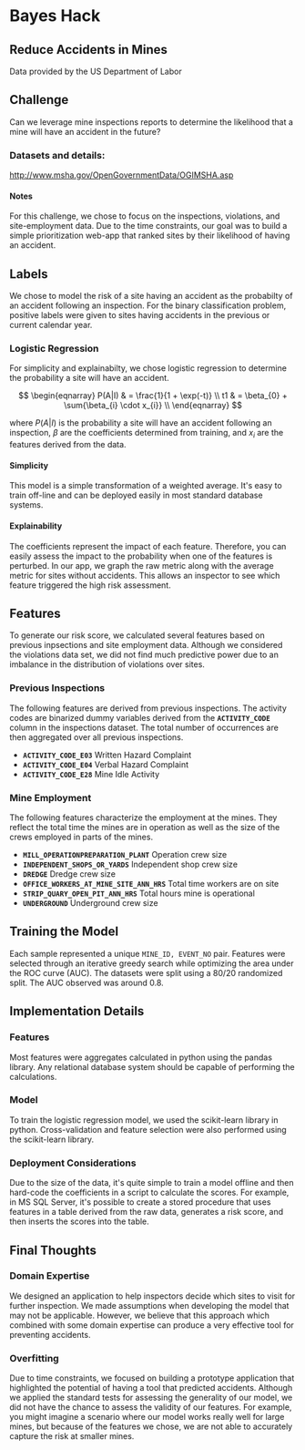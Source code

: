 # Bayes Hack  
## Reduce Accidents in Mines  
Data provided by the US Department of Labor  

## Challenge  
Can we leverage mine inspections reports to determine the likelihood that a mine will 
have an accident in the future?  

### Datasets and details:
http://www.msha.gov/OpenGovernmentData/OGIMSHA.asp

#### Notes
For this challenge, we chose to focus on the inspections, violations, and site-employment data. Due to the time constraints, our goal was to build a simple prioritization web-app that ranked sites by their likelihood of having an accident.

## Labels
We chose to model the risk of a site having an accident as the probabilty of an accident following an inspection. For the binary classification problem, positive labels were given to sites having accidents in the previous or current calendar year. 

### Logistic Regression
For simplicity and explainabilty, we chose logistic regression to determine the probability a site will have an accident.

$$
\begin{eqnarray}
P(A|I) & = \frac{1}{1 + \exp(-t)}  \\
t1 & = \beta_{0} + \sum{\beta_{i} \cdot x_{i}} \\
\end{eqnarray}
$$

where $P(A|I)$ is the probability a site will have an accident following an inspection, $\beta$ are the coefficients determined from training, and $x_{i}$ are the features derived from the data. 

#### Simplicity
This model is a simple transformation of a weighted average. It's easy to train off-line and can be deployed easily in most standard database systems.

#### Explainability
The coefficients represent the impact of each feature. Therefore, you can easily assess the impact to the probability when one of the features is perturbed. In our app, we graph the raw metric along with the average metric for sites without accidents. This allows an inspector to see which feature triggered the high risk assessment.

## Features
To generate our risk score, we calculated several features based on previous inpsections and site employment data. Although we considered the violations data set, we did not find much predictive power due to an imbalance in the distribution of violations over sites.
  
### Previous Inspections
The following features are derived from previous inspections.
The activity codes are binarized dummy variables derived from
the __`ACTIVITY_CODE`__ column in the inspections dataset.
The total number of occurrences are then aggregated over all
previous inspections.

* __`ACTIVITY_CODE_E03`__ Written Hazard Complaint  
* __`ACTIVITY_CODE_E04`__ Verbal Hazard Complaint 
* __`ACTIVITY_CODE_E28`__ Mine Idle Activity  

### Mine Employment
The following features characterize the employment at the mines. They
reflect the total time the mines are in operation as well as the size of the
crews employed in parts of the mines.  
* __`MILL_OPERATIONPREPARATION_PLANT`__ Operation crew size  
* __`INDEPENDENT_SHOPS_OR_YARDS`__ Independent shop crew size  
* __`DREDGE`__ Dredge crew size  
* __`OFFICE_WORKERS_AT_MINE_SITE_ANN_HRS`__ Total time workers are on site  
* __`STRIP_QUARY_OPEN_PIT_ANN_HRS`__ Total hours mine is operational  
* __`UNDERGROUND`__ Underground crew size  

## Training the Model
Each sample represented a unique `MINE_ID, EVENT_NO` pair. Features were selected through an iterative greedy search while optimizing the area under the ROC curve (AUC). The datasets were split using a 80/20 randomized split. The AUC observed was around 0.8.

## Implementation Details
### Features
Most features were aggregates calculated in python using the pandas library. Any relational database system should be capable of performing the calculations. 

### Model
To train the logistic regression model, we used the scikit-learn library in python. Cross-validation and feature selection were also performed using the scikit-learn library.

### Deployment Considerations
Due to the size of the data, it's quite simple to train a model offline and then hard-code the coefficients in a script to calculate the scores. For example, in MS SQL Server, it's possible to create a stored procedure that uses features in a table derived from the raw data, generates a risk score, and then inserts the scores into the table.

## Final Thoughts
### Domain Expertise
We designed an application to help inspectors decide which sites to visit for further inspection. We made assumptions when developing the model that may not be applicable. However, we believe that this approach which combined with some domain expertise can produce a very effective tool for preventing accidents.

### Overfitting
Due to time constraints, we focused on building a prototype application that highlighted the potential of having a tool that predicted accidents. Although we applied the standard tests for assessing the generality of our model, we did not have the chance to assess the validity of our features. For example, you might imagine a scenario where our model works really well for large mines, but because of the features we chose, we are not able to accurately capture the risk at smaller mines. 


